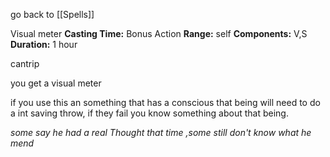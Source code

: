 go back to [[Spells]]

Visual meter
	**Casting Time:** Bonus Action
	**Range:** self
	**Components:** V,S
	**Duration:** 1 hour

cantrip

you get a visual meter

if you use this an something that has a conscious that being will need to do a int saving throw, if they fail you know something about that being.




*some say he had a real Thought that time ,some still don't know what he mend* 